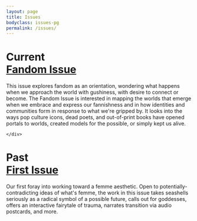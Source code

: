 ```yaml
---
layout: page
title: Issues
bodyclass: issues-pg
permalink: /issues/
---
```


<style>

   

.issue-item a {
  text-decoration: underline;
}

    

</style>
<div class="page-issues">

<div class="issues-wrapper">
  <div class="issue-item">
  
  <h1><span>Current</span><br><a class="issues-current-browse" href="#">Fandom Issue</a></h1>
  <p>This issue explores fandom as an orientation, wondering what happens when we approach the world with gushiness, with desire to connect or become. The Fandom Issue is interested in mapping the worlds that emerge when we embrace and express our fannishness and in how identities and communities form in response to what we're gripped by. It looks into the ways pop culture icons, dead poets, and out-of-print books have opened portals to worlds, created models for the possible, or simply kept us alive.</p>  
 
	</div>

<div class="issue-item">
   <h1><span>Past</span><br><a href="{{ site.baseurl }}/issue-first">First Issue</a></h1>
  <p>Our first foray into working toward a femme aesthetic. Open to potentially-contradicting ideas of what's femme, the work in this issue takes seashells seriously as a radical symbol of a possible future, calls out for goddesses, offers an interactive fairytale of trauma, narrates transition via audio postcards, and more. </p>
</div>
</div>
</div>

